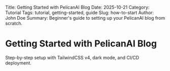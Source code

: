 Title: Getting Started with PelicanAI Blog
Date: 2025-10-21
Category: Tutorial
Tags: tutorial, getting-started, guide
Slug: how-to-start
Author: John Doe
Summary: Beginner's guide to setting up your PelicanAI blog from scratch.

# Getting Started with PelicanAI Blog

Step-by-step setup with TailwindCSS v4, dark mode, and CI/CD deployment.
